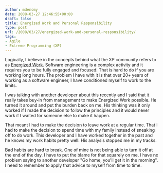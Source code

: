 ```yaml
---
author: mdenomy
date: 2008-03-27 12:46:55+00:00
draft: false
title: Energized Work and Personal Responsibility
type: post
url: /2008/03/27/energized-work-and-personal-responsibility/
tags:
- Agile
- Extreme Programming (XP)
---
```


Logically, I believe in the concepts behind what the XP community refers to as [Energized Work](http://jamesshore.com/Agile-Book/energized_work.html).  Software engineering is a complex activity and it requires you to be fully engaged and focused.  That is hard to do if you are working long hours. The problem I have with it is that over 20+ years of working as a software engineer, I have conditioned myself to work to the limits.

I was talking with another developer about this recently and I said that it really takes buy-in from management to make Energized Work possible.  He turned it around and put the burden back on me.  His thinking was it only worked if I made the decision to follow the principles and it would never work if I waited for someone else to make it happen.

That meant I had to make the decision to leave work at a regular time.  That I had to make the decision to spend time with my family instead of sneaking off to do work.  This developer and I have worked together in the past and he knows my work habits pretty well.  His analysis stopped me in my tracks.

Bad habits are hard to break.  One of mine is not being able to turn it off at the end of the day.  I have to put the blame for that squarely on me.  I have no problem saying to another developer "Go home, you'll get it in the morning".  I need to remember to apply that advice to myself from time to time.
